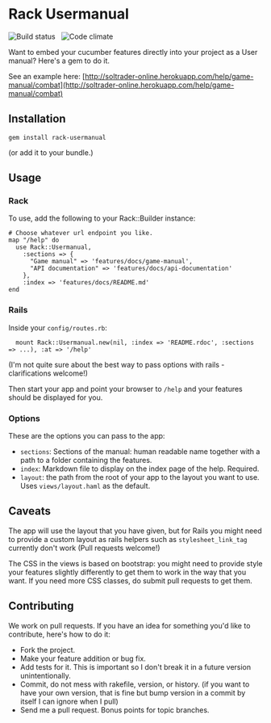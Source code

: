 # Rack Usermanual

![Build status](https://travis-ci.org/chrismdp/rack-usermanual.png) &nbsp; ![Code climate](https://codeclimate.com/github/chrismdp/rack-usermanual.png)

Want to embed your cucumber features directly into your project as a User manual? Here's a gem to do it.

See an example here: [http://soltrader-online.herokuapp.com/help/game-manual/combat](http://soltrader-online.herokuapp.com/help/game-manual/combat)

## Installation

```
gem install rack-usermanual
```

(or add it to your bundle.)

## Usage


### Rack

To use, add the following to your Rack::Builder instance:

```
# Choose whatever url endpoint you like.
map "/help" do
  use Rack::Usermanual,
    :sections => {
      "Game manual" => 'features/docs/game-manual',
      "API documentation" => 'features/docs/api-documentation'
    },
    :index => 'features/docs/README.md'
end
```

### Rails

Inside your `config/routes.rb`:

```
  mount Rack::Usermanual.new(nil, :index => 'README.rdoc', :sections => ...), :at => '/help'
```

(I'm not quite sure about the best way to pass options with rails - clarifications welcome!)

Then start your app and point your browser to `/help` and your features should be displayed for you.

### Options

These are the options you can pass to the app:

  * `sections`: Sections of the manual: human readable name together with a path to a folder containing the features.
  * `index`: Markdown file to display on the index page of the help. Required.
  * `layout`: the path from the root of your app to the layout you want to use. Uses `views/layout.haml` as the default.

## Caveats

The app will use the layout that you have given, but for Rails you might need to provide a custom layout as rails helpers such as `stylesheet_link_tag` currently don't work (Pull requests welcome!)

The CSS in the views is based on bootstrap: you might need to provide style your features slightly differently to get them to work in the way that you want. If you need more CSS classes, do submit pull requests to get them.

## Contributing

We work on pull requests. If you have an idea for something you'd like to contribute, here's how to do it:

* Fork the project.
* Make your feature addition or bug fix.
* Add tests for it. This is important so I don't break it in a
  future version unintentionally.
* Commit, do not mess with rakefile, version, or history.
  (if you want to have your own version, that is fine but bump version in a commit by itself I can ignore when I pull)
* Send me a pull request. Bonus points for topic branches.
